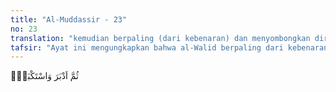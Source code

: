 ```yaml
---
title: "Al-Muddassir - 23"
no: 23
translation: "kemudian berpaling (dari kebenaran) dan menyombongkan diri,"
tafsir: "Ayat ini mengungkapkan bahwa al-Walid berpaling dari kebenaran dan menyombongkan diri dengan memalingkan muka dari menatap kebenaran tersebut. Sambil menunjukkan keangkuhannya, ia sama sekali tidak mau tunduk dan patuh kepada kebenaran yang dibawa Nabi Muhammad."
---
```


ثُمَّ اَدْبَرَ وَاسْتَكْبَرَۙ 
